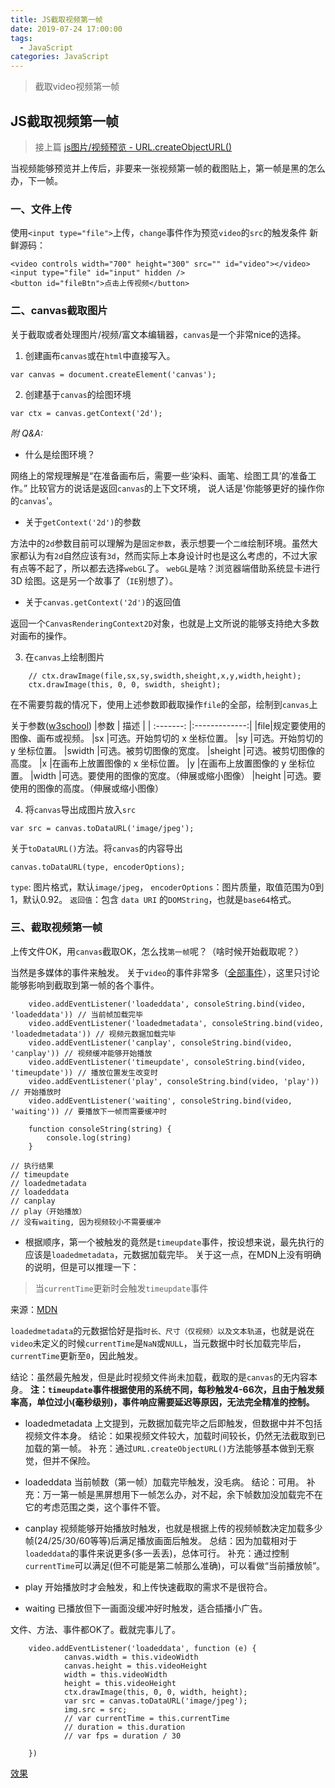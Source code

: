 ```yaml
---
title: JS截取视频第一帧
date: 2019-07-24 17:00:00
tags: 
  - JavaScript
categories: JavaScript
---
```



> 截取video视频第一帧
<!--more-->





## JS截取视频第一帧

> 接上篇 [js图片/视频预览 - URL.createObjectURL()](https://www.jianshu.com/p/69c57e60c525)

当视频能够预览并上传后，非要来一张视频第一帧的截图贴上，第一帧是黑的怎么办，下一帧。


### 一、文件上传
使用`<input type="file">`上传，`change`事件作为预览`video`的`src`的触发条件
新鲜源码：
```
<video controls width="700" height="300" src="" id="video"></video>
<input type="file" id="input" hidden />
<button id="fileBtn">点击上传视频</button>
```

### 二、canvas截取图片
关于截取或者处理图片/视频/富文本编辑器，`canvas`是一个非常nice的选择。

1. 创建画布`canvas`或在`html`中直接写入。
```
var canvas = document.createElement('canvas');
```

2. 创建基于`canvas`的绘图环境
```
var ctx = canvas.getContext('2d');
```
*附 Q&A:*
- 什么是绘图环境？

网络上的常规理解是“在准备画布后，需要一些‘染料、画笔、绘图工具’的准备工作。”
比较官方的说话是返回`canvas`的上下文环境，
说人话是'你能够更好的操作你的`canvas`'。

- 关于`getContext('2d')`的参数

方法中的`2d`参数目前可以理解为是`固定参数`，表示想要一个`二维`绘制环境。虽然大家都认为有`2d`自然应该有`3d`，然而实际上本身设计时也是这么考虑的，不过大家有点等不起了，所以都去选择`webGL`了。
`webGL`是啥？浏览器端借助系统显卡进行 3D 绘图。这是另一个故事了（`IE`别想了）。

- 关于`canvas.getContext('2d')`的返回值

返回一个`CanvasRenderingContext2D`对象，也就是上文所说的能够支持绝大多数对画布的操作。

3. 在`canvas`上绘制图片
```
    // ctx.drawImage(file,sx,sy,swidth,sheight,x,y,width,height);
    ctx.drawImage(this, 0, 0, swidth, sheight);
```
在不需要剪裁的情况下，使用上述参数即截取操作`file`的全部，绘制到`canvas`上

关于参数([w3school](http://www.w3school.com.cn/html5/canvas_drawimage.asp))
|参数 | 描述 |
| :-------: |:-------------:|
|file|规定要使用的图像、画布或视频。
|sx	|可选。开始剪切的 x 坐标位置。
|sy	|可选。开始剪切的 y 坐标位置。
|swidth	|可选。被剪切图像的宽度。
|sheight	|可选。被剪切图像的高度。
|x	|在画布上放置图像的 x 坐标位置。
|y	|在画布上放置图像的 y 坐标位置。
|width	|可选。要使用的图像的宽度。（伸展或缩小图像）
|height	|可选。要使用的图像的高度。（伸展或缩小图像）

4. 将`canvas`导出成图片放入`src`
```
var src = canvas.toDataURL('image/jpeg');
```
关于`toDataURL()`方法。将`canvas`的内容导出
```
canvas.toDataURL(type, encoderOptions);
```
`type`: 图片格式，默认`image/jpeg`，
`encoderOptions`：图片质量，取值范围为0到1，默认0.92。
`返回值`：包含 `data URI` 的`DOMString`，也就是`base64`格式。


### 三、截取视频第一帧
上传文件OK，用`canvas`截取OK，怎么找`第一帧`呢？（啥时候开始截取呢？）

当然是多媒体的事件来触发。
关于`video`的事件非常多（[全部事件](http://www.w3school.com.cn/tags/html_ref_eventattributes.asp)），这里只讨论能够影响到截取到第一帧的各个事件。

```
    video.addEventListener('loadeddata', consoleString.bind(video, 'loadeddata')) // 当前帧加载完毕
    video.addEventListener('loadedmetadata', consoleString.bind(video, 'loadedmetadata')) // 视频元数据加载完毕
    video.addEventListener('canplay', consoleString.bind(video, 'canplay')) // 视频缓冲能够开始播放
    video.addEventListener('timeupdate', consoleString.bind(video, 'timeupdate')) // 播放位置发生改变时
    video.addEventListener('play', consoleString.bind(video, 'play')) // 开始播放时
    video.addEventListener('waiting', consoleString.bind(video, 'waiting')) // 要播放下一帧而需要缓冲时
    
    function consoleString(string) {
        console.log(string)
    }
```

```
// 执行结果
// timeupdate 
// loadedmetadata 
// loadeddata 
// canplay 
// play（开始播放）
// 没有waiting, 因为视频较小不需要缓冲
```
- 根据顺序，第一个被触发的竟然是`timeupdate`事件，按设想来说，最先执行的应该是`loadedmetadata`，元数据加载完毕。
关于这一点，在MDN上没有明确的说明，但是可以推理一下：

> 当`currentTime`更新时会触发`timeupdate`事件

来源：[MDN](https://developer.mozilla.org/zh-CN/docs/Web/API/HTMLMediaElement/timeupdate_event)

`loadedmetadata`的元数据恰好是指`时长、尺寸（仅视频）以及文本轨道`，也就是说在`video`未定义的时候`currentTime`是`NaN`或`NULL`，当元数据中时长加载完毕后，`currentTime`更新至`0`，因此触发。

结论：虽然最先触发，但是此时视频文件尚未加载，截取的是`canvas`的无内容本身。
**注：`timeupdate`事件根据使用的系统不同，每秒触发4-66次，且由于触发频率高，单位过小(毫秒级别)，事件响应需要延迟等原因，无法完全精准的控制。**


- loadedmetadata 
上文提到，元数据加载完毕之后即触发，但数据中并不包括视频文件本身。
结论：如果视频文件较大，加载时间较长，仍然无法截取到已加载的第一帧。
补充：通过`URL.createObjectURL()`方法能够基本做到无察觉，但并不保险。

- loadeddata 
当前帧数（第一帧）加载完毕触发，没毛病。
结论：可用。
补充：万一第一帧是黑屏想用下一帧怎么办，对不起，余下帧数加没加载完不在它的考虑范围之类，这个事件不管。

- canplay
视频能够开始播放时触发，也就是根据上传的视频帧数决定加载多少帧(24/25/30/60等等)后满足播放画面后触发。
总结：因为加载相对于`loadeddata`的事件来说更多(多一丢丢)，总体可行。
补充：通过控制`currentTime`可以满足(但不可能是第二帧那么准确)，可以看做“当前播放帧”。

- play
开始播放时才会触发，和上传快速截取的需求不是很符合。

- waiting
已播放但下一画面没缓冲好时触发，适合插播小广告。


文件、方法、事件都OK了。截就完事儿了。

```
    video.addEventListener('loadeddata', function (e) {
	        canvas.width = this.videoWidth
	        canvas.height = this.videoHeight
	        width = this.videoWidth
	        height = this.videoHeight
	        ctx.drawImage(this, 0, 0, width, height);
	        var src = canvas.toDataURL('image/jpeg');
	        img.src = src;      
	        // var currentTime = this.currentTime
	        // duration = this.duration
	        // var fps = duration / 30
		
    })
```


[效果](https://243341386.github.io/review_dome/)

